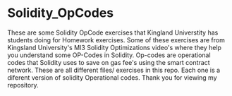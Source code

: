# Solidity_OpCodes
These are some Solidity OpCode exercises that Kingland Universtity has students doing for Homework exercises.
Some of these exercises are from Kingsland University's MI3 Solidity Optimizations video's where they help you understand some OP-Codes in Solidity.
Op-codes are operational codes that Solidity uses to save on gas fee's using the smart contract network. These are all different files/ exercises in this repo. Each one is a diferent version of solidity Operational codes. Thank you for viewing my repository. 
